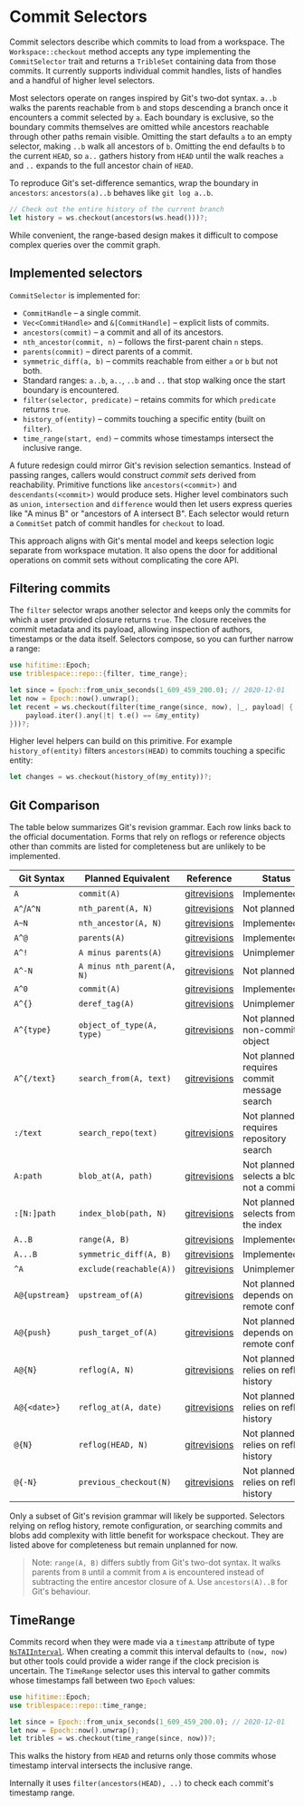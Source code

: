 # Commit Selectors

Commit selectors describe which commits to load from a workspace. The
`Workspace::checkout` method accepts any type implementing the
`CommitSelector` trait and returns a `TribleSet` containing data from those
commits. It currently supports individual commit handles, lists of handles and a
handful of higher level selectors.

Most selectors operate on ranges inspired by Git's two‑dot syntax. `a..b`
walks the parents reachable from `b` and stops descending a branch once it
encounters a commit selected by `a`. Each boundary is exclusive, so the
boundary commits themselves are omitted while ancestors reachable through other
paths remain visible. Omitting the start defaults `a` to an empty selector,
making `..b` walk all ancestors of `b`. Omitting the end defaults `b` to the
current `HEAD`, so `a..` gathers history from `HEAD` until the walk reaches `a`
and `..` expands to the full ancestor chain of `HEAD`.

To reproduce Git's set-difference semantics, wrap the boundary in `ancestors`:
`ancestors(a)..b` behaves like `git log a..b`.

```rust
// Check out the entire history of the current branch
let history = ws.checkout(ancestors(ws.head()))?;
```

While convenient, the range-based design makes it difficult to compose complex
queries over the commit graph.

## Implemented selectors

`CommitSelector` is implemented for:

- `CommitHandle` – a single commit.
- `Vec<CommitHandle>` and `&[CommitHandle]` – explicit lists of commits.
- `ancestors(commit)` – a commit and all of its ancestors.
- `nth_ancestor(commit, n)` – follows the first-parent chain `n` steps.
- `parents(commit)` – direct parents of a commit.
- `symmetric_diff(a, b)` – commits reachable from either `a` or `b` but not
  both.
- Standard ranges: `a..b`, `a..`, `..b` and `..` that stop walking once the
  start boundary is encountered.
- `filter(selector, predicate)` – retains commits for which `predicate`
  returns `true`.
- `history_of(entity)` – commits touching a specific entity (built on
  `filter`).
- `time_range(start, end)` – commits whose timestamps intersect the inclusive
  range.

A future redesign could mirror Git's revision selection semantics.
Instead of passing ranges, callers would construct *commit sets* derived from
reachability.  Primitive functions like `ancestors(<commit>)` and
`descendants(<commit>)` would produce sets.  Higher level combinators such as
`union`, `intersection` and `difference` would then let users express queries
like "A minus B" or "ancestors of A intersect B".  Each selector would return
a `CommitSet` patch of commit handles for `checkout` to load.

This approach aligns with Git's mental model and keeps selection logic separate
from workspace mutation.  It also opens the door for additional operations on
commit sets without complicating the core API.

## Filtering commits

The `filter` selector wraps another selector and keeps only the commits for
which a user provided closure returns `true`. The closure receives the commit
metadata and its payload, allowing inspection of authors, timestamps or the
data itself. Selectors compose, so you can further narrow a range:

```rust
use hifitime::Epoch;
use triblespace::repo::{filter, time_range};

let since = Epoch::from_unix_seconds(1_609_459_200.0); // 2020-12-01
let now = Epoch::now().unwrap();
let recent = ws.checkout(filter(time_range(since, now), |_, payload| {
    payload.iter().any(|t| t.e() == &my_entity)
}))?;
```

Higher level helpers can build on this primitive. For example `history_of(entity)` filters
`ancestors(HEAD)` to commits touching a specific entity:

```rust
let changes = ws.checkout(history_of(my_entity))?;
```

## Git Comparison

The table below summarizes Git's revision grammar. Each row links back to the
official documentation. Forms that rely on reflogs or reference objects other
than commits are listed for completeness but are unlikely to be implemented.

| Git Syntax | Planned Equivalent | Reference | Status |
|-----------|-------------------|-----------|--------|
| `A` | `commit(A)` | [gitrevisions](https://git-scm.com/docs/gitrevisions#_specifying_revisions) | Implemented |
| `A^`/`A^N` | `nth_parent(A, N)` | [gitrevisions](https://git-scm.com/docs/gitrevisions#Documentation/gitrevisions.txt-revnegHEADv1510) | Not planned |
| `A~N` | `nth_ancestor(A, N)` | [gitrevisions](https://git-scm.com/docs/gitrevisions#Documentation/gitrevisions.txt-revnegHEADmaster3) | Implemented |
| `A^@` | `parents(A)` | [gitrevisions](https://git-scm.com/docs/gitrevisions#Documentation/gitrevisions.txt-revegHEAD) | Implemented |
| `A^!` | `A minus parents(A)` | [gitrevisions](https://git-scm.com/docs/gitrevisions#Documentation/gitrevisions.txt-revegHEAD-1) | Unimplemented |
| `A^-N` | `A minus nth_parent(A, N)` | [gitrevisions](https://git-scm.com/docs/gitrevisions#Documentation/gitrevisions.txt-rev-negHEAD-HEAD-2) | Not planned |
| `A^0` | `commit(A)` | [gitrevisions](https://git-scm.com/docs/gitrevisions#Documentation/gitrevisions.txt-revnegHEADv1510) | Implemented |
| `A^{}` | `deref_tag(A)` | [gitrevisions](https://git-scm.com/docs/gitrevisions#Documentation/gitrevisions.txt-revegv0998) | Unimplemented |
| `A^{type}` | `object_of_type(A, type)` | [gitrevisions](https://git-scm.com/docs/gitrevisions#Documentation/gitrevisions.txt-revtypeegv0998commit) | Not planned: non-commit object |
| `A^{/text}` | `search_from(A, text)` | [gitrevisions](https://git-scm.com/docs/gitrevisions#Documentation/gitrevisions.txt-revtextegHEADfixnastybug) | Not planned: requires commit message search |
| `:/text` | `search_repo(text)` | [gitrevisions](https://git-scm.com/docs/gitrevisions#Documentation/gitrevisions.txt-textegfixnastybug) | Not planned: requires repository search |
| `A:path` | `blob_at(A, path)` | [gitrevisions](https://git-scm.com/docs/gitrevisions#Documentation/gitrevisions.txt-revpathegHEADREADMEmasterREADME) | Not planned: selects a blob not a commit |
| `:[N:]path` | `index_blob(path, N)` | [gitrevisions](https://git-scm.com/docs/gitrevisions#Documentation/gitrevisions.txt-npatheg0READMEREADME) | Not planned: selects from the index |
| `A..B` | `range(A, B)` | [gitrevisions](https://git-scm.com/docs/gitrevisions#Documentation/gitrevisions.txt-Thetwo-dotRangeNotation) | Implemented |
| `A...B` | `symmetric_diff(A, B)` | [gitrevisions](https://git-scm.com/docs/gitrevisions#Documentation/gitrevisions.txt-Thethree-dotSymmetricDifferenceNotation) | Implemented |
| `^A` | `exclude(reachable(A))` | [gitrevisions](https://git-scm.com/docs/gitrevisions#_commit_exclusions) | Unimplemented |
| `A@{upstream}` | `upstream_of(A)` | [gitrevisions](https://git-scm.com/docs/gitrevisions#Documentation/gitrevisions.txt-branchnameupstreamegmasterupstreamu) | Not planned: depends on remote config |
| `A@{push}` | `push_target_of(A)` | [gitrevisions](https://git-scm.com/docs/gitrevisions#Documentation/gitrevisions.txt-branchnamepushegmasterpushpush) | Not planned: depends on remote config |
| `A@{N}` | `reflog(A, N)` | [gitrevisions](https://git-scm.com/docs/gitrevisions#Documentation/gitrevisions.txt-refnamenegmaster1) | Not planned: relies on reflog history |
| `A@{<date>}` | `reflog_at(A, date)` | [gitrevisions](https://git-scm.com/docs/gitrevisions#Documentation/gitrevisions.txt-refnamedateegmasteryesterdayHEAD5minutesago) | Not planned: relies on reflog history |
| `@{N}` | `reflog(HEAD, N)` | [gitrevisions](https://git-scm.com/docs/gitrevisions#Documentation/gitrevisions.txt-neg1) | Not planned: relies on reflog history |
| `@{-N}` | `previous_checkout(N)` | [gitrevisions](https://git-scm.com/docs/gitrevisions#Documentation/gitrevisions.txt--neg-1) | Not planned: relies on reflog history |

Only a subset of Git's revision grammar will likely be supported. Selectors relying on reflog history, remote configuration, or searching commits and blobs add complexity with little benefit for workspace checkout. They are listed above for completeness but remain unplanned for now.

> Note: `range(A, B)` differs subtly from Git's two-dot syntax. It walks parents
> from `B` until a commit from `A` is encountered instead of subtracting the
> entire ancestor closure of `A`. Use `ancestors(A)..B` for Git's behaviour.

## TimeRange

Commits record when they were made via a `timestamp` attribute of type
[`NsTAIInterval`](../src/value/schemas/time.rs). When creating a commit this
interval defaults to `(now, now)` but other tools could provide a wider range
if the clock precision is uncertain. The `TimeRange` selector uses this interval
to gather commits whose timestamps fall between two `Epoch` values:

```rust
use hifitime::Epoch;
use triblespace::repo::time_range;

let since = Epoch::from_unix_seconds(1_609_459_200.0); // 2020-12-01
let now = Epoch::now().unwrap();
let tribles = ws.checkout(time_range(since, now))?;
```

This walks the history from `HEAD` and returns only those commits whose
timestamp interval intersects the inclusive range.

Internally it uses `filter(ancestors(HEAD), ..)` to check each commit's
timestamp range.

